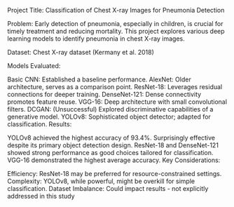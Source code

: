 Project Title: Classification of Chest X-ray Images for Pneumonia Detection

Problem:  Early detection of pneumonia, especially in children, is crucial for timely treatment and reducing mortality. This project explores various deep learning models to identify pneumonia in chest X-ray images.

Dataset: Chest X-ray dataset (Kermany et al. 2018)

Models Evaluated:

Basic CNN: Established a baseline performance.
AlexNet: Older architecture, serves as a comparison point.
ResNet-18: Leverages residual connections for deeper training.
DenseNet-121: Dense connectivity promotes feature reuse.
VGG-16: Deep architecture with small convolutional filters.
DCGAN: (Unsuccessful) Explored discriminative capabilities of a generative model.
YOLOv8: Sophisticated object detector; adapted for classification.
Results:

YOLOv8 achieved the highest accuracy of 93.4%. Surprisingly effective despite its primary object detection design.
ResNet-18 and DenseNet-121 showed strong performance as good choices tailored for classification.
VGG-16 demonstrated the highest average accuracy.
Key Considerations:

Efficiency: ResNet-18 may be preferred for resource-constrained settings.
Complexity: YOLOv8, while powerful, might be overkill for simple classification.
Dataset Imbalance: Could impact results - not explicitly addressed in this study
